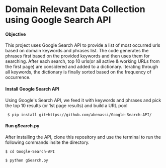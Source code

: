 # Domain Relevant Data Collection using Google Search API 

#### Objective

This project uses Google Search API to provide a list of most occurred urls based on domain keywords and phrases list. The code generates the phrases first based on the provided keywords and then uses them for searching. After each search, top 10 urls(or all active & working URLs from the first page) are considered and added to a dictionary. Iterating through all keywords, the dictionary is finally sorted based on the frequency of occurrence.

#### Install Google Search API
Using Google's Search API, we feed it with keywords and phrases and pick the top 10 results (or 1st page results) and build a URL pool

``` $ pip install git+https://github.com/abenassi/Google-Search-API/```

#### Run gSearch.py
After installing the API, clone this repository and use the terminal to run the following commands insite the directory.

```
$ cd Google-Search-API

$ python gSearch.py
```
